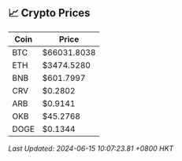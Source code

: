 ## 📈 Crypto Prices

| Coin | Price |
| ---- | ----- |
| BTC | $66031.8038 |
| ETH | $3474.5280 |
| BNB | $601.7997 |
| CRV | $0.2802 |
| ARB | $0.9141 |
| OKB | $45.2768 |
| DOGE | $0.1344 |

_Last Updated: 2024-06-15 10:07:23.81 +0800 HKT_